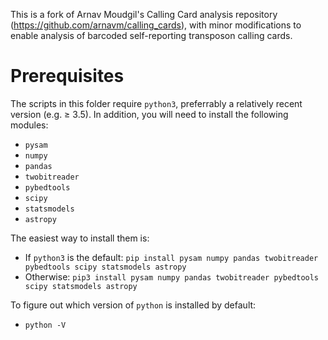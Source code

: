 This is a fork of Arnav Moudgil's Calling Card analysis repository (https://github.com/arnavm/calling_cards), with minor modifications to enable analysis of barcoded self-reporting transposon calling cards. 

# Prerequisites

The scripts in this folder require `python3`, preferrably a relatively recent version (e.g. ≥ 3.5). In addition, you will need to install the following modules:
- `pysam`
- `numpy`
- `pandas`
- `twobitreader`
- `pybedtools`
- `scipy`
- `statsmodels`
- `astropy`

The easiest way to install them is:
- If `python3` is the default:
`pip install pysam numpy pandas twobitreader pybedtools scipy statsmodels astropy`
- Otherwise:
`pip3 install pysam numpy pandas twobitreader pybedtools scipy statsmodels astropy`

To figure out which version of `python` is installed by default:
- `python -V`
